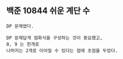 ## 백준 10844 쉬운 계단 수

    DP 문제였다.

    DP 문제답게 점화식을 구성하는 것이 중요했고,
    0, 9 는 한개로
    나머지는 2개로 이어질 수 있다는 점에 초점을 두었다.